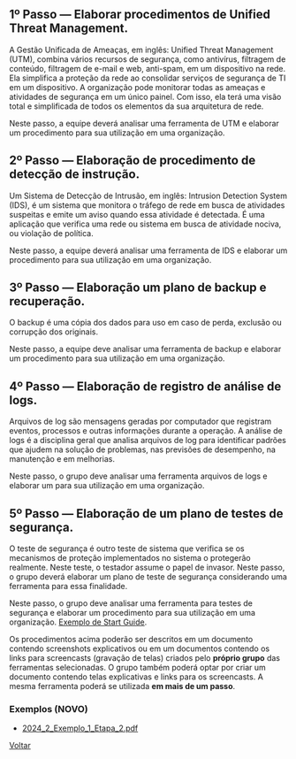 ## **1º Passo — Elaborar procedimentos de Unified Threat Management.**

A Gestão Unificada de Ameaças, em inglês: Unified Threat Management (UTM), combina vários recursos de segurança, como antivírus, filtragem de conteúdo, filtragem de e-mail e web, anti-spam, em um dispositivo na rede. Ela simplifica a proteção da rede ao consolidar serviços de segurança de TI em um dispositivo. A organização pode monitorar todas as ameaças e atividades de segurança em um único painel. Com isso, ela terá uma visão total e simplificada de todos os elementos da sua arquitetura de rede.

Neste passo, a equipe deverá analisar uma ferramenta de UTM e elaborar um procedimento para sua utilização em uma organização.

## **2º Passo — Elaboração de procedimento de detecção de instrução.**

Um Sistema de Detecção de Intrusão, em inglês: Intrusion Detection System (IDS), é um sistema que monitora o tráfego de rede em busca de atividades suspeitas e emite um aviso quando essa atividade é detectada. É uma aplicação que verifica uma rede ou sistema em busca de atividade nociva, ou violação de política.

Neste passo, a equipe deverá analisar uma ferramenta de IDS e elaborar um procedimento para sua utilização em uma organização.

## **3º Passo — Elaboração um plano de backup e recuperação.**

O backup é uma cópia dos dados para uso em caso de perda, exclusão ou corrupção dos originais.

Neste passo, a equipe deve analisar uma ferramenta de backup e elaborar um procedimento para sua utilização em uma organização.

## **4º Passo — Elaboração de registro de análise de logs.**

Arquivos de log são mensagens geradas por computador que registram eventos, processos e outras informações durante a operação. A análise de logs é a disciplina geral que analisa arquivos de log para identificar padrões que ajudem na solução de problemas, nas previsões de desempenho, na manutenção e em melhorias. 

Neste passo, o grupo deve analisar uma ferramenta arquivos de logs e elaborar um para sua utilização em uma organização.

## **5º Passo — Elaboração de um plano de testes de segurança.**
O teste de segurança é outro teste de sistema que verifica se os mecanismos de proteção implementados no sistema o protegerão realmente. Neste teste, o testador assume o papel de invasor.
Neste passo, o grupo deverá elaborar um plano de teste de segurança considerando uma ferramenta para essa finalidade.

Neste passo, o grupo deve analisar uma ferramenta para testes de segurança e elaborar um procedimento para sua utilização em uma organização. [Exemplo de Start Guide](https://www.zaproxy.org/getting-started/).

Os procedimentos acima poderão ser descritos em um documento contendo screenshots explicativos ou em um documentos contendo os links para screencasts (gravação de telas) criados pelo **próprio grupo** das ferramentas selecionadas. O grupo também poderá optar por criar um documento contendo telas explicativas e links para os screencasts. A mesma ferramenta poderá se utilizada **em mais de um passo**.

### Exemplos (NOVO)
* [2024_2_Exemplo_1_Etapa_2.pdf](./Exemplos/2024_2_Exemplo_1_Etapa_2.pdf)

[Voltar](README.md)